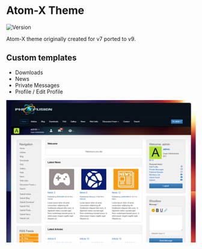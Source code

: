 # Atom-X Theme

![Version](https://img.shields.io/badge/Version-1.5.2-blue.svg)

Atom-X theme originally created for v7 ported to v9.

## Custom templates

- Downloads
- News
- Private Messages
- Profile / Edit Profile

![Preview](screenshot.png)
